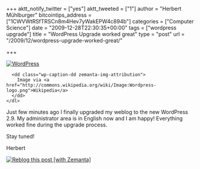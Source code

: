 +++
aktt_notify_twitter = ["yes"]
aktt_tweeted = ["1"]
author = "Herbert Mühlburger"
bitcointips_address = ["1CWVWtRSfTRSCn8m4Hev7yWakEPW4c894b"]
categories = ["Computer Science"]
date = "2009-12-28T22:30:35+00:00"
tags = ["wordpress upgrade"]
title = "WordPress Upgrade worked great"
type = "post"
url = "/2009/12/wordpress-upgrade-worked-great/"

+++
<div class="zemanta-img">
  <div>
    <dl class="wp-caption alignright">
      <dt class="wp-caption-dt">
        <a href="http://commons.wikipedia.org/wiki/Image:Wordpress-logo.png"><img title="WordPress" src="http://upload.wikimedia.org/wikipedia/commons/thumb/c/ca/Wordpress-logo.png/300px-Wordpress-logo.png" alt="WordPress" /></a>
      </dt>
      
      <dd class="wp-caption-dd zemanta-img-attribution">
        Image via <a href="http://commons.wikipedia.org/wiki/Image:Wordpress-logo.png">Wikipedia</a>
      </dd>
    </dl>
  </div>
</div>

Just few minutes ago I finally upgraded my weblog to the new WordPress 2.9. My administrator area is in English now and I am happy! Everything worked fine during the upgrade process.

Stay tuned!

Herbert

<div class="zemanta-pixie">
  <a class="zemanta-pixie-a" title="Reblog this post [with Zemanta]" href="http://reblog.zemanta.com/zemified/ffd10d2e-ceec-4410-855b-f5d293b54966/"><img class="zemanta-pixie-img" src="http://img.zemanta.com/reblog_e.png?x-id=ffd10d2e-ceec-4410-855b-f5d293b54966" alt="Reblog this post [with Zemanta]" /></a><span class="zem-script more-related pretty-attribution"></span>
</div>